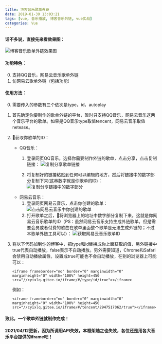 ```yaml
---
title: 博客音乐歌单外链
date: 2019-01-30 13:03:21
tags: [vue, 音乐播放, 博客音乐外链, vue实战]
categories: Vue
---
```

#### 话不多说，直接先来看效果图：
![博客音乐歌单外链效果图](/images/博客音乐歌单外链效果图.png)
<!-- more -->

#### 功能特色：
0. 支持QQ音乐，网易云音乐歌单外链
1. 仿网易云歌单外链（包括功能）

#### 使用方法：
0. 需要传入的参数有三个依次是type，id，autoplay
1. 首先确定你要制作的歌单外链的平台，暂时只支持QQ音乐，网易云音乐这两个音乐平台的歌单。如果是QQ音乐type取值tencent，网易云音乐取值netease。
2. 获取你歌单的ID：
    - QQ音乐：
        1. 登录网页QQ音乐，选择你需要制作外链的歌单，点击分享，点击复制链接：
        ![复制分享歌单链接](/images/复制分享歌单链接.png)

        2. 将复制好的链接粘贴到任何可以编辑的地方，然后将链接中的数字部分复制下来(这串数字就是你歌单的ID)：
        ![复制分享链接中的数字部分](/images/复制分享链接中的数字部分.png)
    - 网易云音乐：
        1. 登录网页网易云音乐，点击你创建的歌单：
        ![点击网易云音乐中你创建的歌单](/images/点击网易云音乐中你创建的歌单.png)
        2. 打开歌单之后，将浏览器上的地址中数字部分复制下来，这就是你网易云音乐歌单的ID（PS：虽然网易云音乐支持生成外链歌单，但是需要会员或者付费的歌曲在歌单里面整个歌单是无法生成外链的；不过本歌单外链工具可以）：
        ![获取网易云音乐歌单ID](/images/获取网易云音乐歌单ID.png)

3. 将以下代码加到你的博客中，把type和id替换成你上面获取的值，另外链接中true代表自动播放，false表示不自动播放。另外需要知道，Chrome和Safari会禁用自动播放属性，设置成true可能也不会自动播放，在别的浏览器上可能可以：

    ```
    <iframe frameborder="no" border="0" marginwidth="0" marginheight="0" width="100%" height=450 src="//cyixlq.gitee.io/iframe/#/type/id/true"></iframe>
    ```
    例如：
    ```
    <iframe frameborder="no" border="0" marginwidth="0" marginheight="0" width="100%" height=450 src="//cyixlq.gitee.io/iframe/#/tencent/2947517062/true"></iframe>
    ```

#### 致此，一个歌单外链就制作完成！
#### 2021/04/12更新，因为所调用API失效，本框架随之也失效，各位还是用各大音乐平台提供的iframe吧！